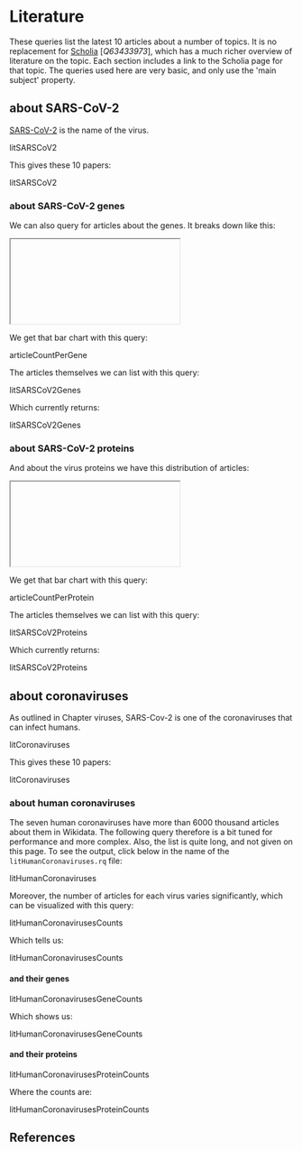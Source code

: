 # Literature

These queries list the latest 10 <topic>articles</topic> about a number of topics. It is
no replacement for [Scholia](https://scholia.toolforge.org/) [<cite>Q63433973</cite>],
which has a much richer overview of <topic>literature</topic> on the topic. Each section
includes a link to the Scholia page for that topic. The queries used here
are very basic, and only use the 'main subject' property.

## about SARS-CoV-2

[SARS-CoV-2](https://scholia.toolforge.org/topic/Q82069695) is the name of the virus.

<sparql>litSARSCoV2</sparql>

This gives these 10 papers:

<out limit="10">litSARSCoV2</out>

### about SARS-CoV-2 genes

We can also query for articles about the genes. It breaks down like this:

<iframe>articleCountPerGene</iframe>

We get that bar chart with this query:

<sparql>articleCountPerGene</sparql>

The articles themselves we can list with this query:

<sparql>litSARSCoV2Genes</sparql>

Which currently returns:

<out limit="10">litSARSCoV2Genes</out>

### about SARS-CoV-2 proteins

And about the virus proteins we have this distribution of articles:

<iframe>articleCountPerProtein</iframe>

We get that bar chart with this query:

<sparql>articleCountPerProtein</sparql>

The articles themselves we can list with this query:

<sparql>litSARSCoV2Proteins</sparql>

Which currently returns:

<out limit="10">litSARSCoV2Proteins</out>

## about coronaviruses

As outlined in Chapter <xref>viruses</xref>, SARS-Cov-2 is one of the coronaviruses that
can infect humans.

<sparql>litCoronaviruses</sparql>

This gives these 10 papers:

<out limit="10">litCoronaviruses</out>

### about human coronaviruses

The seven human coronaviruses have more than 6000 thousand articles about
them in Wikidata. The following query therefore is a bit tuned for performance
and more complex. Also, the list is quite long, and not given on this page.
To see the output, click below in the name of the `litHumanCoronaviruses.rq` file:

<sparql>litHumanCoronaviruses</sparql>

Moreover, the number of articles for each virus varies significantly, which
can be visualized with this query:

<sparql>litHumanCoronavirusesCounts</sparql>

Which tells us:

<out>litHumanCoronavirusesCounts</out>

#### and their genes

<sparql>litHumanCoronavirusesGeneCounts</sparql>

Which shows us:

<out>litHumanCoronavirusesGeneCounts</out>

#### and their proteins

<sparql>litHumanCoronavirusesProteinCounts</sparql>

Where the counts are:

<out>litHumanCoronavirusesProteinCounts</out>

## References

<references/>
